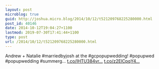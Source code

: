 ```yaml
---
layout: post
microblog: true
guid: http://joshua.micro.blog/2014/10/12/t521209768225280000.html
post_id: 40146
date: 2014-10-12T19:04:27+1100
lastmod: 2019-07-30T17:41:44+1100
type: post
url: /2014/10/12/t521209768225280000.html
---
```

Andrew + Natalie #marriedbyjosh at the #gcpopupwedding! #popupwed #popupwedding #summerg... [t.co/IHTU384vr...](http://t.co/IHTU384vrE) [t.co/z2ElCpqY4...](http://t.co/z2ElCpqY4B)
